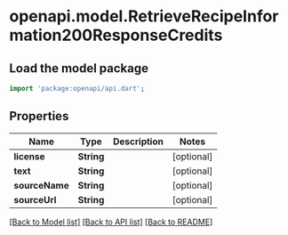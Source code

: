 # openapi.model.RetrieveRecipeInformation200ResponseCredits

## Load the model package
```dart
import 'package:openapi/api.dart';
```

## Properties
Name | Type | Description | Notes
------------ | ------------- | ------------- | -------------
**license** | **String** |  | [optional] 
**text** | **String** |  | [optional] 
**sourceName** | **String** |  | [optional] 
**sourceUrl** | **String** |  | [optional] 

[[Back to Model list]](../README.md#documentation-for-models) [[Back to API list]](../README.md#documentation-for-api-endpoints) [[Back to README]](../README.md)


